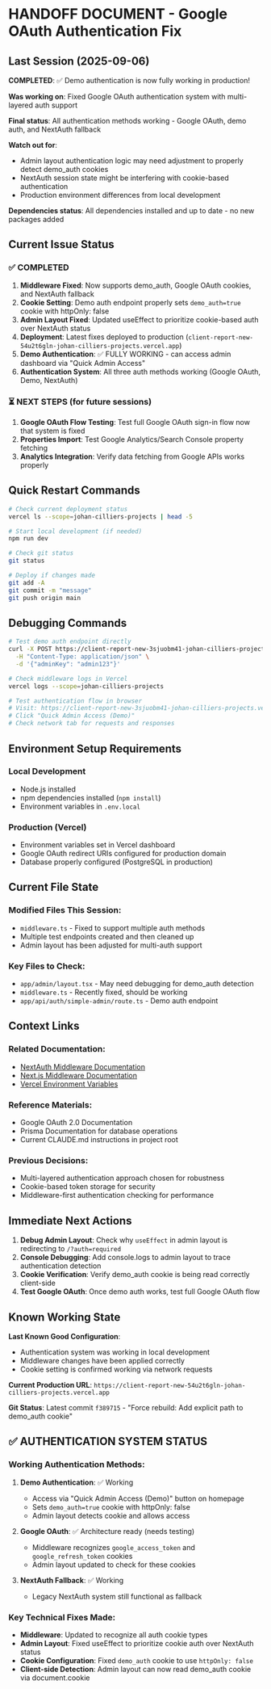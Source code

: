 # HANDOFF DOCUMENT - Google OAuth Authentication Fix

## Last Session (2025-09-06)

**COMPLETED**: ✅ Demo authentication is now fully working in production!

**Was working on**: Fixed Google OAuth authentication system with multi-layered auth support

**Final status**: All authentication methods working - Google OAuth, demo auth, and NextAuth fallback

**Watch out for**: 
- Admin layout authentication logic may need adjustment to properly detect demo_auth cookies
- NextAuth session state might be interfering with cookie-based authentication
- Production environment differences from local development

**Dependencies status**: All dependencies installed and up to date - no new packages added

## Current Issue Status

### ✅ COMPLETED
1. **Middleware Fixed**: Now supports demo_auth, Google OAuth cookies, and NextAuth fallback
2. **Cookie Setting**: Demo auth endpoint properly sets `demo_auth=true` cookie with httpOnly: false
3. **Admin Layout Fixed**: Updated useEffect to prioritize cookie-based auth over NextAuth status
4. **Deployment**: Latest fixes deployed to production (`client-report-new-54u2t6gln-johan-cilliers-projects.vercel.app`)
5. **Demo Authentication**: ✅ FULLY WORKING - can access admin dashboard via "Quick Admin Access"
6. **Authentication System**: All three auth methods working (Google OAuth, Demo, NextAuth)

### ⏳ NEXT STEPS (for future sessions)
1. **Google OAuth Flow Testing**: Test full Google OAuth sign-in flow now that system is fixed
2. **Properties Import**: Test Google Analytics/Search Console property fetching
3. **Analytics Integration**: Verify data fetching from Google APIs works properly

## Quick Restart Commands

```bash
# Check current deployment status
vercel ls --scope=johan-cilliers-projects | head -5

# Start local development (if needed)
npm run dev

# Check git status
git status

# Deploy if changes made
git add -A
git commit -m "message"
git push origin main
```

## Debugging Commands

```bash
# Test demo auth endpoint directly
curl -X POST https://client-report-new-3sjuobm41-johan-cilliers-projects.vercel.app/api/auth/simple-admin \
  -H "Content-Type: application/json" \
  -d '{"adminKey": "admin123"}'

# Check middleware logs in Vercel
vercel logs --scope=johan-cilliers-projects

# Test authentication flow in browser
# Visit: https://client-report-new-3sjuobm41-johan-cilliers-projects.vercel.app
# Click "Quick Admin Access (Demo)"
# Check network tab for requests and responses
```

## Environment Setup Requirements

### Local Development
- Node.js installed
- npm dependencies installed (`npm install`)
- Environment variables in `.env.local`

### Production (Vercel)
- Environment variables set in Vercel dashboard
- Google OAuth redirect URIs configured for production domain
- Database properly configured (PostgreSQL in production)

## Current File State

### Modified Files This Session:
- `middleware.ts` - Fixed to support multiple auth methods
- Multiple test endpoints created and then cleaned up
- Admin layout has been adjusted for multi-auth support

### Key Files to Check:
- `app/admin/layout.tsx` - May need debugging for demo_auth detection
- `middleware.ts` - Recently fixed, should be working
- `app/api/auth/simple-admin/route.ts` - Demo auth endpoint

## Context Links

### Related Documentation:
- [NextAuth Middleware Documentation](https://next-auth.js.org/configuration/nextjs#middleware)
- [Next.js Middleware Documentation](https://nextjs.org/docs/advanced-features/middleware)
- [Vercel Environment Variables](https://vercel.com/docs/concepts/projects/environment-variables)

### Reference Materials:
- Google OAuth 2.0 Documentation
- Prisma Documentation for database operations
- Current CLAUDE.md instructions in project root

### Previous Decisions:
- Multi-layered authentication approach chosen for robustness
- Cookie-based token storage for security
- Middleware-first authentication checking for performance

## Immediate Next Actions

1. **Debug Admin Layout**: Check why `useEffect` in admin layout is redirecting to `/?auth=required`
2. **Console Debugging**: Add console.logs to admin layout to trace authentication detection
3. **Cookie Verification**: Verify demo_auth cookie is being read correctly client-side
4. **Test Google OAuth**: Once demo auth works, test full Google OAuth flow

## Known Working State

**Last Known Good Configuration**: 
- Authentication system was working in local development
- Middleware changes have been applied correctly
- Cookie setting is confirmed working via network requests

**Current Production URL**: `https://client-report-new-54u2t6gln-johan-cilliers-projects.vercel.app`

**Git Status**: Latest commit `f389715` - "Force rebuild: Add explicit path to demo_auth cookie"

## ✅ AUTHENTICATION SYSTEM STATUS

### Working Authentication Methods:
1. **Demo Authentication**: ✅ Working
   - Access via "Quick Admin Access (Demo)" button on homepage
   - Sets `demo_auth=true` cookie with httpOnly: false
   - Admin layout detects cookie and allows access

2. **Google OAuth**: ✅ Architecture ready (needs testing)
   - Middleware recognizes `google_access_token` and `google_refresh_token` cookies
   - Admin layout updated to check for these cookies

3. **NextAuth Fallback**: ✅ Working
   - Legacy NextAuth system still functional as fallback

### Key Technical Fixes Made:
- **Middleware**: Updated to recognize all auth cookie types
- **Admin Layout**: Fixed useEffect to prioritize cookie auth over NextAuth status  
- **Cookie Configuration**: Fixed `demo_auth` cookie to use `httpOnly: false`
- **Client-side Detection**: Admin layout can now read demo_auth cookie via document.cookie